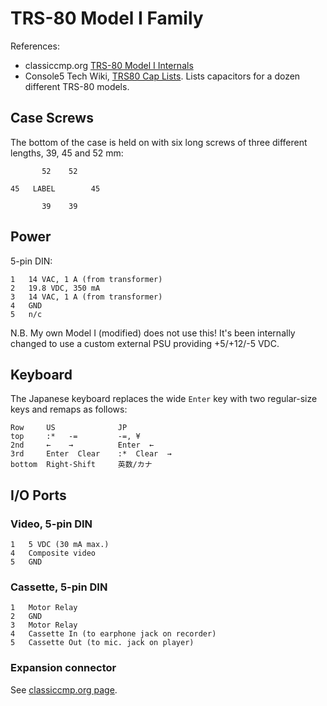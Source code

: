 TRS-80 Model I Family
=====================

References:
- classiccmp.org [TRS-80 Model I Internals][ccmp-1-int]
- Console5 Tech Wiki, [TRS80 Cap Lists][c5-cap]. Lists capacitors
  for a dozen different TRS-80 models.


Case Screws
-----------

The bottom of the case is held on with six long screws of three different
lengths, 39, 45 and 52 mm:


           52    52

    45   LABEL        45

           39    39


Power
-----

5-pin DIN:

    1   14 VAC, 1 A (from transformer)
    2   19.8 VDC, 350 mA
    3   14 VAC, 1 A (from transformer)
    4   GND
    5   n/c

N.B. My own Model I (modified) does not use this! It's been internally
changed to use a custom external PSU providing +5/+12/-5 VDC.


Keyboard
--------

The Japanese keyboard replaces the wide `Enter` key with two
regular-size keys and remaps as follows:

    Row     US              JP
    top     :*   -=         -=, ¥
    2nd     ←    →          Enter  ←
    3rd     Enter  Clear    :*  Clear  →
    bottom  Right-Shift     英数/カナ


I/O Ports
---------

### Video, 5-pin DIN

    1   5 VDC (30 mA max.)
    4   Composite video
    5   GND

### Cassette, 5-pin DIN

    1   Motor Relay
    2   GND
    3   Motor Relay
    4   Cassette In (to earphone jack on recorder)
    5   Cassette Out (to mic. jack on player)

### Expansion connector

See [classiccmp.org page][ccmp-1-int].



<!-------------------------------------------------------------------->
[c5-cap]: https://wiki.console5.com/wiki/TRS80
[ccmp-1-int]: http://www.classiccmp.org/cpmarchives/trs80/mirrors/kjsl/www.kjsl.com/trs80/mod1intern.html

